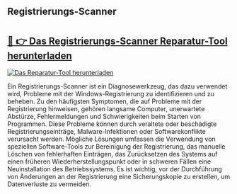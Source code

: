 ## Registrierungs-Scanner 

# <h2><a href="https://exedetect.com/download.php?Registrierungs-Scanner">🔗 👉 Das Registrierungs-Scanner Reparatur-Tool herunterladen</a></h2>

[![Das Reparatur-Tool herunterladen](https://exedetect.com/download-button.jpg)](https://exedetect.com/download.php?Registrierungs-Scanner)

Ein Registrierungs-Scanner ist ein Diagnosewerkzeug, das dazu verwendet wird, Probleme mit der Windows-Registrierung zu identifizieren und zu beheben. Zu den häufigsten Symptomen, die auf Probleme mit der Registrierung hinweisen, gehören langsame Computer, unerwartete Abstürze, Fehlermeldungen und Schwierigkeiten beim Starten von Programmen. Diese Probleme können durch veraltete oder beschädigte Registrierungseinträge, Malware-Infektionen oder Softwarekonflikte verursacht werden. Mögliche Lösungen umfassen die Verwendung von speziellen Software-Tools zur Bereinigung der Registrierung, das manuelle Löschen von fehlerhaften Einträgen, das Zurücksetzen des Systems auf einen früheren Wiederherstellungspunkt oder in schweren Fällen eine Neuinstallation des Betriebssystems. Es ist wichtig, vor der Durchführung von Änderungen an der Registrierung eine Sicherungskopie zu erstellen, um Datenverluste zu vermeiden.